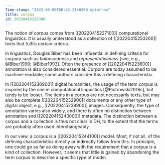 ```yaml
---
Time-stamp: "2022-06-09T00:42:21+0200 mpiotrow"
title: corpus
id: 20220415228300
---
```


The notion of *corpus* comes from [[20220415227100]] computational linguistics.  It is usually understood as a collection of [[20220415253200]] texts that fulfils certain criteria.

In linguistics, Douglas Biber has been influential in defining criteria for corpora such as *balancedness* and *representativeness* [see, e.g., @Biber1990; @Biber1993].  Often the presence of [[20220415223600]] annotation is also considered essential.  Corpora are today assumed to be machine-readable; some authors consider this a defining characteristic.

In [[20220415230900]] digital humanities, the usage of the term *corpus* is inspired by the one in computational linguistics [@Piotrowski2018c], but tends to be looser.  The items in a corpus are not necessarily texts, but may also be complete [[20220415232900]] documents or any other type of digital object, e.g., [[20220415238900]] images.  Consequently, the type of annotation varies also widely, and there is often no distinction between annotation and [[20220415243000]] metadata.  The distinction between a corpus and a collection is thus not clear in DH, to the extent that the terms are probably often used interchangeably.

In our view, a corpus is a [[20220415244100]] model.  Most, if not all, of the defining characteristics directly or indirectly follow from this.  In principle, one could go as far as doing away with the requirement that a corpus is a kind of collection.  However, it seems that little is gained by abandoning the term *corpus* to describe a specific *type* of model.
